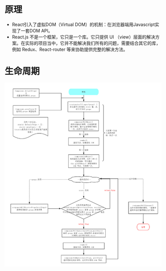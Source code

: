 # 原理

* React引入了虚拟DOM（Virtual DOM）的机制：在浏览器端用Javascript实现了一套DOM API。
* React.js 不是一个框架，它只是一个库。它只提供 UI （view）层面的解决方案。在实际的项目当中，它并不能解决我们所有的问题，需要结合其它的库，例如 Redux、React-router 等来协助提供完整的解决方法。

# 生命周期

<img src="_img/react.png">
